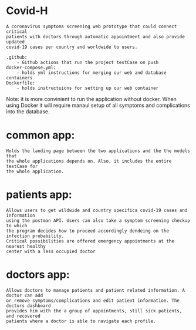 # Covid-H
    A coronavirus symptoms screening web prototype that could connect critical
    patients with doctors through automatic appointment and also provide updated
    covid-19 cases per country and worldwide to users. 

    .github:
        - Github actions that run the project testCase on push
    docker-compose.yml:
        - holds yml instructions for merging our web and database containers
    Dockerfile:
        - holds instructuions for setting up our web container
Note: 
    it is more convinient to run the application without docker. When using Docker
    it will require manaul setup of all symptoms and complications into the database.

# common app:
    Holds the landing page between the two applications and the the models that
    the whole applications depends on. Also, it includes the entire testCase for
    the whole application.



# patients app:
    Allows users to get wildwide and country specifica covid-19 cases and information
    using the postman API. Users can also take a symptom screening checkup to which 
    the program decides how to proceed accordingly dendeing on the infection probability.
    Critical possibilities are offered emergency appointments at the nearest healthy
    center with a less occupied doctor

# doctors app:
    Allows doctors to manage patients and patient related information. A doctor can add
    or remove symptoms/complications and edit patient information. The doctors dashboard
    provides him with the a group of appointments, still sick patients, and recovered
    patients where a doctor is able to navigate each profile.


